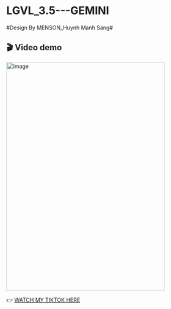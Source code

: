 # LGVL_3.5---GEMINI
#Design By MENSON_Huynh Manh Sang#
## 🎬 Video demo

 <img width="414" height="598" alt="image" src="https://github.com/user-attachments/assets/c2970db4-8e09-41ec-a861-a066521759c5" />

👉 [WATCH MY TIKTOK HERE](https://www.tiktok.com/@menson2222/video/7528061952522784018)
